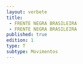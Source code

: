 ```yaml
---
layout: verbete
title:
 - FRENTE NEGRA BRASILEIRA
 - FRENTE NEGRA BRASILEIRA
published: true
edition: 1  
type: T
subtype: Movimentos
---
```


